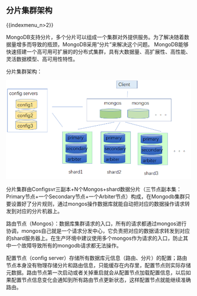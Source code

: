 ## 分片集群架构

{{indexmenu_n>2}}

MongoDB支持分片，多个分片可以组成一个集群对外提供服务。为了解决随着数据量增多而导致的瓶颈，MongoDB采用“分片”来解决这个问题。
MongoDB能够快速搭建一个高可用可扩展的的分布式集群，具有大数据量、高扩展性、高性能、灵活数据模型、高可用性特性。

分片集群架构：

![image](/images/mongodb002.png)

分片集群由Configsvr三副本+N个Mongos+shard数据分片（三节点副本集：Primary节点+一个Secondary节点+一个Arbiter节点）构成，在Mongodb集群只要设置好了分片规则，通过mongos操作数据库就能自动把对应的数据操作请求转发到对应的分片机器上。

路由节点（Mongos）：数据库集群请求的入口，所有的请求都通过mongos进行协调，mongos自己就是一个请求分发中心，它负责把对应的数据请求转发到对应的shard服务器上。在生产环境中建议使用多个mongos作为请求的入口，防止其中一个故障导致所有的mongodb请求都无法操作。

配置节点（config server）存储所有数据库元信息（路由、分片）的配置；路由节点本身没有物理存储分片和路由信息，只能缓存在内存里，配置节点则实际存储元数据。路由节点第一次启动或者关掉重启就会从配置节点加载配置信息，以后如果配置节点信息变化会通知到所有路由节点更新状态，这样配置节点就能继续准确路由。


